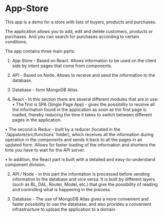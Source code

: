 # App-Store
This app is a demo for a store with lists of buyers, products and purchases.

The application allows you to add, edit and delete customers, products or purchases.
And you can search for purchases according to certain conditions.

The app contains three main parts:
1. App Store - Based on React. Allows information to be used on the client side by intent pages that come from components.
2. API - Based on Node. Allows to receive and send the information to the database.
3. Database - form MongoDB Atlas.

1. React - In this section there are several different modules that are in use:
  • The first is SPA (Single Page App) - gives the possibility to receive all the information found in the application as soon as the first page is loaded, thereby           reducing the time it takes to switch between different pages in the application.

  • The second is Redux - built by a reducer (located in the '/appstore/src/functions' folder), which receives all the information during operation in the components and       sends it back to all the pages in an updated form. Allows for faster loading of the information and shortens the time you have to wait for the API server.

  • In addition, the React part is built with a detailed and easy-to-understand component division.

2. API / Node - in this part the information is processed before sending information to the database and vice versa.
   It is built by different layers (such as BL, DAL, Router, Model, etc.) that give the possibility of reading and controlling what is happening in the process.

3. Database - The use of MongoDB Atlas gives a more convenient and faster possibility to use the database, and also provides a convenient infrastructure to upload the      application to a domain.

